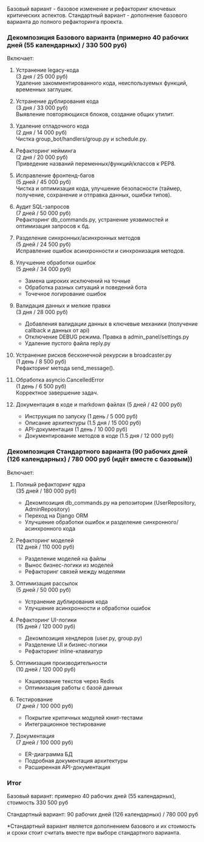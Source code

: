 Базовый вариант - базовое изменение и рефакторинг ключевых критических аспектов.
Стандартный вариант - дополнение базового варианта до полного рефакторинга проекта.

### Декомпозиция Базового варианта (примерно 40 рабочих дней (55 календарных) / 330 500 руб)

Включает:

1. Устранение legacy-кода  
   (3 дня / 25 000 руб)  
   Удаление закомментированного кода, неиспользуемых функций, временных заглушек.

2. Устранение дублирования кода  
   (3 дня / 33 000 руб)  
   Выявление повторяющихся блоков, создание общих утилит.

5. Удаление отладочного кода  
   (2 дня / 14 000 руб)  
   Чистка group_bot/handlers/group.py и schedule.py.

4. Рефакторинг нейминга  
   (2 дня / 20 000 руб)  
   Приведение названий переменных/функций/классов к PEP8.

5. Исправление фронтенд-багов  
   (5 дней / 45 000 руб)  
   Чистка и оптимизация кода, улучшение безопасности (таймер, получение, сохранение и отправка данных, ошибки типов).

6. Аудит SQL-запросов  
   (7 дней / 50 000 руб)  
   Рефакторинг db_commands.py, устранение уязвимостей и оптимизация запросов к бд.

7. Разделение синхронных/асинхронных методов  
   (5 дней / 24 500 руб)  
   Исправление ошибок асинхронности и синхронизация методов.

8. Улучшение обработки ошибок  
    (5 дней / 34 000 руб)  
    - Замена широких исключений на точные
    - Обработка разных ситуаций и поведений бота
    - Точечное логирование ошибок

9. Валидация данных и мелкие правки  
    (3 дня / 28 000 руб)
    - Добавления валидации данных в ключевые механики (получение callback и данных от api)
    - Отключение DEBUG режима. Правка в admin_panel/settings.py
    - Удаление пустого файла reply.py

10. Устранение рисков бесконечной рекурсии в broadcaster.py  
    (1 день / 8 500 руб)  
    Рефакторинг метода send_message().

11. Обработка asyncio.CancelledError  
    (1 день / 6 500 руб)  
    Корректное завершение задач.

12. Документация в коде и markdown файлах
    (5 дней / 42 000 руб)  
    - Инструкция по запуску (1 день / 5 000 руб)  
    - Описание архитектуры (1.5 дня / 15 000 руб)  
    - API-документация (1 день / 10 000 руб)  
    - Документирование методов в коде (1.5 дня / 12 000 руб)

### Декомпозиция Стандартного варианта (90 рабочих дней (126 календарных) / 780 000  руб (идёт вместе с базовым))

Включает:

1. Полный рефакторинг ядра  
   (35 дней / 180 000 руб)  
   - Декомпозиция db_commands.py на репозитории (UserRepository, AdminRepository)
   - Переход на Django ORM
   - Улучшение обработки ошибок и разделение синхронного/асинхронного кода

2. Рефакторинг моделей  
   (12 дней / 110 000 руб)  
   - Разделение моделей на файлы 
   - Вынос бизнес-логики из моделей
   - Рефакторинг связей между моделями

3. Оптимизация рассылок  
   (5 дней / 50 000 руб)  
   - Устранение дублирования кода
   - Улучшение асинхронности и обработки ошибок

4. Рефакторинг UI-логики  
   (15 дней / 120 000 руб)  
   - Декомпозиция хендлеров (user.py, group.py)
   - Разделение UI и бизнес-логики
   - Рефакторинг inline-клавиатур

5. Оптимизация производительности  
   (10 дней / 120 000 руб)  
   - Кэширование текстов через Redis
   - Оптимизация работы с базой данных

6. Тестирование  
   (7 дней / 100 000 руб)  
   - Покрытие критичных модулей юнит-тестами
   - Интеграционное тестирование

7. Документация  
   (7 дней / 100 000 руб)  
   - ER-диаграмма БД
   - Подробная документация архитектуры
   - Расширенная API-документация

### Итог
Базовый вариант: примерно 40 рабочих дней (55 календарных), стоимость 330 500 руб

Стандартный вариант: 90 рабочих дней (126 календарных) / 780 000  руб

*Стандартный вариант является дополнением базового и их стоимость и сроки стоит считать вместе при выборе стандартного варианта.
